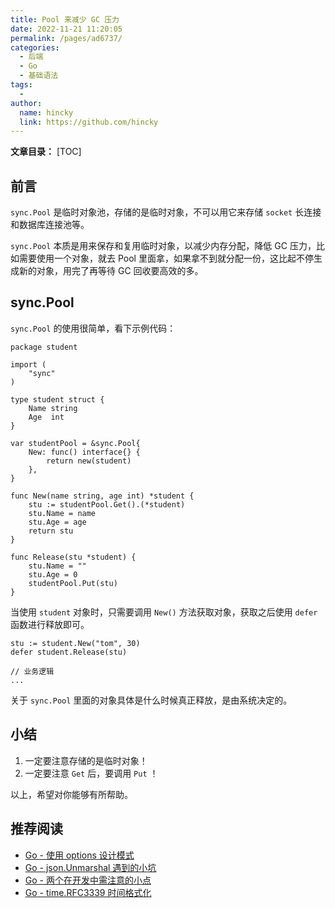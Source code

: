 ```yaml
---
title: Pool 来减少 GC 压力
date: 2022-11-21 11:20:05
permalink: /pages/ad6737/
categories:
  - 后端
  - Go
  - 基础语法
tags:
  - 
author: 
  name: hincky
  link: https://github.com/hincky
---
```

**文章目录：**
[TOC]

## 前言

`sync.Pool` 是临时对象池，存储的是临时对象，不可以用它来存储 `socket` 长连接和数据库连接池等。

`sync.Pool` 本质是用来保存和复用临时对象，以减少内存分配，降低 GC 压力，比如需要使用一个对象，就去 Pool 里面拿，如果拿不到就分配一份，这比起不停生成新的对象，用完了再等待 GC 回收要高效的多。

## sync.Pool

`sync.Pool` 的使用很简单，看下示例代码：

```
package student

import (
	"sync"
)

type student struct {
	Name string
	Age  int
}

var studentPool = &sync.Pool{
	New: func() interface{} {
		return new(student)
	},
}

func New(name string, age int) *student {
	stu := studentPool.Get().(*student)
	stu.Name = name
	stu.Age = age
	return stu
}

func Release(stu *student) {
	stu.Name = ""
	stu.Age = 0
	studentPool.Put(stu)
}
```

当使用 `student` 对象时，只需要调用 `New()` 方法获取对象，获取之后使用 `defer` 函数进行释放即可。

```
stu := student.New("tom", 30)
defer student.Release(stu)

// 业务逻辑
...

```

关于 `sync.Pool` 里面的对象具体是什么时候真正释放，是由系统决定的。

## 小结

1. 一定要注意存储的是临时对象！
2. 一定要注意 `Get` 后，要调用 `Put` ！

以上，希望对你能够有所帮助。

## 推荐阅读

- [Go - 使用 options 设计模式](https://mp.weixin.qq.com/s/jvSbZ0_g_EFqaR2TmjjO8w)
- [Go - json.Unmarshal 遇到的小坑](https://mp.weixin.qq.com/s/ykZCZb9IAXJaKAx_cO7YjA)
- [Go - 两个在开发中需注意的小点](https://mp.weixin.qq.com/s/-QCG61vh6NVJUWz6tOY7Gw)
- [Go - time.RFC3339 时间格式化](https://mp.weixin.qq.com/s/1pFVaMaWItp8zCXotQ9iBg)
